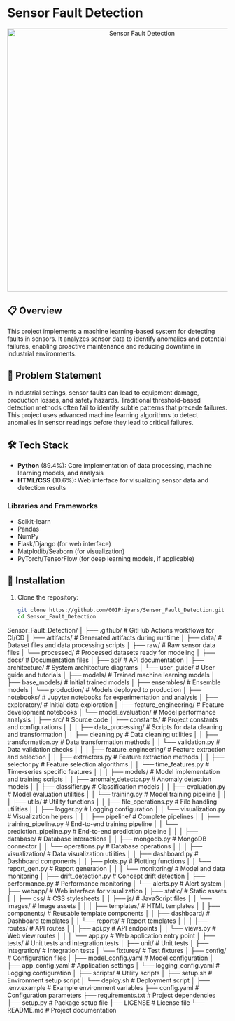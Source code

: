 # Sensor Fault Detection

<p align="center">
  <img src="https://raw.githubusercontent.com/001Priyans/Sensor_Fault_Detection/main/assets/sensor.png" alt="Sensor Fault Detection" width="600" onerror="this.onerror=null; this.src='https://img.freepik.com/free-vector/circuit-board-technology-banner-blue-tone_1017-32941.jpg'">
</p>

## 📋 Overview

This project implements a machine learning-based system for detecting faults in sensors. It analyzes sensor data to identify anomalies and potential failures, enabling proactive maintenance and reducing downtime in industrial environments.

## 🎯 Problem Statement

In industrial settings, sensor faults can lead to equipment damage, production losses, and safety hazards. Traditional threshold-based detection methods often fail to identify subtle patterns that precede failures. This project uses advanced machine learning algorithms to detect anomalies in sensor readings before they lead to critical failures.

## 🛠️ Tech Stack

- **Python** (89.4%): Core implementation of data processing, machine learning models, and analysis
- **HTML/CSS** (10.6%): Web interface for visualizing sensor data and detection results

### Libraries and Frameworks
- Scikit-learn
- Pandas
- NumPy
- Flask/Django (for web interface)
- Matplotlib/Seaborn (for visualization)
- PyTorch/TensorFlow (for deep learning models, if applicable)

## 🚀 Installation

1. Clone the repository:
   ```bash
   git clone https://github.com/001Priyans/Sensor_Fault_Detection.git
   cd Sensor_Fault_Detection


Sensor_Fault_Detection/
│
├── .github/                 # GitHub Actions workflows for CI/CD
│
├── artifacts/               # Generated artifacts during runtime
│
├── data/                    # Dataset files and data processing scripts
│   ├── raw/                 # Raw sensor data files
│   └── processed/           # Processed datasets ready for modeling
│
├── docs/                    # Documentation files
│   ├── api/                 # API documentation
│   ├── architecture/        # System architecture diagrams
│   └── user_guide/          # User guide and tutorials
│
├── models/                  # Trained machine learning models
│   ├── base_models/         # Initial trained models
│   ├── ensembles/           # Ensemble models
│   └── production/          # Models deployed to production
│
├── notebooks/               # Jupyter notebooks for experimentation and analysis
│   ├── exploratory/         # Initial data exploration
│   ├── feature_engineering/ # Feature development notebooks
│   └── model_evaluation/    # Model performance analysis
│
├── src/                     # Source code
│   ├── constants/           # Project constants and configurations
│   │
│   ├── data_processing/     # Scripts for data cleaning and transformation
│   │   ├── cleaning.py      # Data cleaning utilities
│   │   ├── transformation.py # Data transformation methods
│   │   └── validation.py    # Data validation checks
│   │
│   ├── feature_engineering/ # Feature extraction and selection
│   │   ├── extractors.py    # Feature extraction methods
│   │   ├── selector.py      # Feature selection algorithms
│   │   └── time_features.py # Time-series specific features
│   │
│   ├── models/              # Model implementation and training scripts
│   │   ├── anomaly_detector.py # Anomaly detection models
│   │   ├── classifier.py    # Classification models
│   │   ├── evaluation.py    # Model evaluation utilities
│   │   └── training.py      # Model training pipeline
│   │
│   ├── utils/               # Utility functions
│   │   ├── file_operations.py # File handling utilities
│   │   ├── logger.py        # Logging configuration
│   │   └── visualization.py # Visualization helpers
│   │
│   ├── pipeline/            # Complete pipelines
│   │   ├── training_pipeline.py # End-to-end training pipeline
│   │   └── prediction_pipeline.py # End-to-end prediction pipeline
│   │
│   ├── database/            # Database interactions
│   │   ├── mongodb.py       # MongoDB connector
│   │   └── operations.py    # Database operations
│   │
│   ├── visualization/       # Data visualization utilities
│   │   ├── dashboard.py     # Dashboard components
│   │   ├── plots.py         # Plotting functions
│   │   └── report_gen.py    # Report generation
│   │
│   └── monitoring/          # Model and data monitoring
│       ├── drift_detection.py # Concept drift detection
│       ├── performance.py   # Performance monitoring
│       └── alerts.py        # Alert system
│
├── webapp/                  # Web interface for visualization
│   ├── static/              # Static assets
│   │   ├── css/             # CSS stylesheets
│   │   ├── js/              # JavaScript files
│   │   └── images/          # Image assets
│   │
│   ├── templates/           # HTML templates
│   │   ├── components/      # Reusable template components
│   │   ├── dashboard/       # Dashboard templates
│   │   └── reports/         # Report templates
│   │
│   ├── routes/              # API routes
│   │   ├── api.py           # API endpoints
│   │   └── views.py         # Web view routes
│   │
│   └── app.py               # Web application entry point
│
├── tests/                   # Unit tests and integration tests
│   ├── unit/                # Unit tests
│   ├── integration/         # Integration tests
│   └── fixtures/            # Test fixtures
│
├── config/                  # Configuration files
│   ├── model_config.yaml    # Model configuration
│   ├── app_config.yaml      # Application settings
│   └── logging_config.yaml  # Logging configuration
│
├── scripts/                 # Utility scripts
│   ├── setup.sh             # Environment setup script
│   └── deploy.sh            # Deployment script
│
├── .env.example             # Example environment variables
├── config.yaml              # Configuration parameters
├── requirements.txt         # Project dependencies
├── setup.py                 # Package setup file
├── LICENSE                  # License file
└── README.md                # Project documentation
